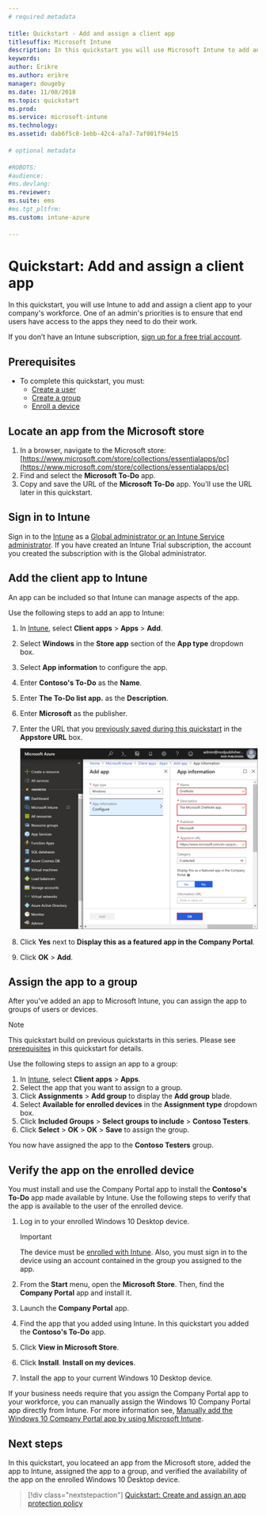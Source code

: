 ```yaml
---
# required metadata

title: Quickstart - Add and assign a client app
titlesuffix: Microsoft Intune
description: In this quickstart you will use Microsoft Intune to add an assign a client app.
keywords:
author: Erikre
ms.author: erikre
manager: dougeby
ms.date: 11/08/2018
ms.topic: quickstart
ms.prod:
ms.service: microsoft-intune
ms.technology:
ms.assetid: dab6f5c8-1ebb-42c4-a7a7-7af001f94e15

# optional metadata

#ROBOTS:
#audience:
#ms.devlang:
ms.reviewer:
ms.suite: ems
#ms.tgt_pltfrm:
ms.custom: intune-azure

---
```


# Quickstart: Add and assign a client app

In this quickstart, you will use Intune to add and assign a client app to your company's workforce. One of an admin's priorities is to ensure that end users have access to the apps they need to do their work. 

If you don’t have an Intune subscription, [sign up for a free trial account](free-trial-sign-up.md).

## Prerequisites

- To complete this quickstart, you must:
    - [Create a user](quickstart-create-user.md)
    - [Create a group](quickstart-create-group.md)
    - [Enroll a device](quickstart-setup-auto-enrollment.md)

## Locate an app from the Microsoft store

1. In a browser, navigate to the Microsoft store:
    [https://www.microsoft.com/store/collections/essentialapps/pc](https://www.microsoft.com/store/collections/essentialapps/pc)
2. Find and select the **Microsoft To-Do** app. 
3. Copy and save the URL of the **Microsoft To-Do** app. You'll use the URL later in this quickstart.

## Sign in to Intune

Sign in to the [Intune](https://aka.ms/intuneportal) as a [Global administrator or an Intune Service administrator](users-add.md#types-of-administrators). If you have created an Intune Trial subscription, the account you created the subscription with is the Global administrator.

## Add the client app to Intune

An app can be included so that Intune can manage aspects of the app. 

Use the following steps to add an app to Intune:

1. In [Intune](https://aka.ms/intuneportal), select **Client apps** > **Apps** > **Add**. 
2. Select **Windows** in the **Store app** section of the **App type** dropdown box.
3. Select **App information** to configure the app.
4. Enter **Contoso's To-Do** as the **Name**.
5. Enter **The To-Do list app.** as the **Description**.
6. Enter **Microsoft** as the publisher.
7. Enter the URL that you [previously saved during this quickstart](quickstart-add-assign-app.md#locate-an-app-from-the-microsoft-store) in the **Appstore URL** box.

    ![Screenshot of adding app information](media/quickstart-add-assign-app/quickstart-add-assign-app-01.png)

8. Click **Yes** next to **Display this as a featured app in the Company Portal**. 
9. Click **OK** > **Add**.

## Assign the app to a group

After you've added an app to Microsoft Intune, you can assign the app to groups of users or devices.

> [!NOTE]
> This quickstart build on previous quickstarts in this series. Please see [prerequisites](quickstart-add-assign-app.md#prerequisites) in this quickstart for details.

Use the following steps to assign an app to a group:
1. In [Intune](https://aka.ms/intuneportal), select **Client apps** > **Apps**. 
2. Select the app that you want to assign to a group.	
3. Click **Assignments** > **Add group** to display the **Add group** blade.
4. Select **Available for enrolled devices** in the **Assignment type** dropdown box. 
5. Click **Included Groups** > **Select groups to include** > **Contoso Testers**.
6. Click **Select** > **OK** > **OK** > **Save** to assign the group.

You now have assigned the app to the **Contoso Testers** group.

## Verify the app on the enrolled device

You must install and use the Company Portal app to install the **Contoso's To-Do** app made available by Intune. Use the following steps to verify that the app is available to the user of the enrolled device.

1. Log in to your enrolled Windows 10 Desktop device.

    > [!IMPORTANT]
    > The device must be [enrolled with Intune](quickstart-enroll-windows-device.md). Also, you must sign in to the device using an account contained in the group you assigned to the app.

2. From the **Start** menu, open the **Microsoft Store**. Then, find the **Company Portal** app and install it.
3. Launch the **Company Portal** app.
4. Find the app that you added using Intune. In this quickstart you added the **Contoso's To-Do** app.
5. Click **View in Microsoft Store**.
6. Click **Install**.  **Install on my devices**.
7. Install the app to your current Windows 10 Desktop device.

If your business needs require that you assign the Company Portal app to your workforce, you can manually assign the Windows 10 Company Portal app directly from Intune. For more information see, [Manually add the Windows 10 Company Portal app by using Microsoft Intune](store-apps-company-portal-app.md).

## Next steps

In this quickstart, you locateed an app from the Microsoft store, added the app to Intune, assigned the app to a group, and verified the availability of the app on the enrolled Windows 10 Desktop device. 

> [!div class="nextstepaction"]
> [Quickstart: Create and assign an app protection policy](quickstart-create-assign-app-policy.md)
